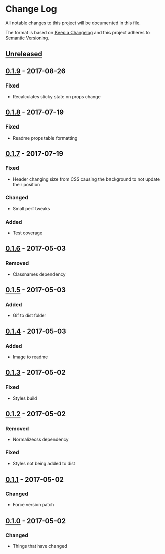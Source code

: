 # Change Log
All notable changes to this project will be documented in this file.

The format is based on [Keep a Changelog](http://keepachangelog.com/)
and this project adheres to [Semantic Versioning](http://semver.org/).

## [Unreleased][]

## [0.1.9][] - 2017-08-26
### Fixed
- Recalculates sticky state on props change

## [0.1.8][] - 2017-07-19
### Fixed
- Readme props table formatting

## [0.1.7][] - 2017-07-19
### Fixed
- Header changing size from CSS causing the background to not update their position

### Changed
- Small perf tweaks

### Added
- Test coverage

## [0.1.6][] - 2017-05-03
### Removed
- Classnames dependency

## [0.1.5][] - 2017-05-03
### Added
- Gif to dist folder

## [0.1.4][] - 2017-05-03
### Added
- Image to readme

## [0.1.3][] - 2017-05-02
### Fixed
- Styles build

## [0.1.2][] - 2017-05-02
### Removed
- Normalizecss dependency

### Fixed
- Styles not being added to dist

## [0.1.1][] - 2017-05-02
### Changed
- Force version patch

## [0.1.0][] - 2017-05-02
### Changed
- Things that have changed


[Unreleased]: https://github.com/madou/react-sticky-header/compare/v0.1.9...HEAD
[0.1.9]: https://github.com/madou/react-sticky-header/compare/v0.1.8...v0.1.9
[0.1.8]: https://github.com/madou/react-sticky-header/compare/v0.1.7...v0.1.8
[0.1.7]: https://github.com/madou/react-sticky-header/compare/v0.1.6...v0.1.7
[0.1.6]: https://github.com/madou/react-sticky-header/compare/v0.1.5...v0.1.6
[0.1.5]: https://github.com/madou/react-sticky-header/compare/v0.1.4...v0.1.5
[0.1.4]: https://github.com/madou/react-sticky-header/compare/v0.1.3...v0.1.4
[0.1.3]: https://github.com/madou/react-sticky-header/compare/v0.1.2...v0.1.3
[0.1.2]: https://github.com/madou/react-sticky-header/compare/v0.1.1...v0.1.2
[0.1.1]: https://github.com/madou/react-sticky-header/compare/v0.1.0...v0.1.1
[0.1.0]: https://github.com/madou/react-sticky-header/tree/v0.1.0
